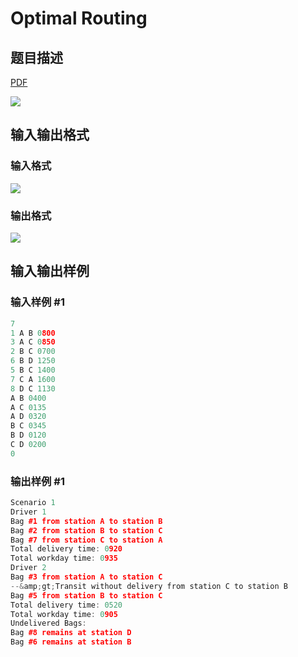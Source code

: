 # Optimal Routing

## 题目描述

[problemUrl]: https://uva.onlinejudge.org/index.php?option=com_onlinejudge&Itemid=8&category=7&page=show_problem&problem=451

[PDF](https://uva.onlinejudge.org/external/5/p510.pdf)

![](https://cdn.luogu.com.cn/upload/vjudge_pic/UVA510/ed31a0deb21cad0d075d84f2444e92d3de83986c.png)

## 输入输出格式

### 输入格式

![](https://cdn.luogu.com.cn/upload/vjudge_pic/UVA510/0f647158a715be150b261f3a9b9833386befac6b.png)

### 输出格式

![](https://cdn.luogu.com.cn/upload/vjudge_pic/UVA510/c5c927ac3f40d11da97479a6f3f6ac9a9c1a5214.png)

## 输入输出样例

### 输入样例 #1

```cpp
7
1 A B 0800
3 A C 0850
2 B C 0700
6 B D 1250
5 B C 1400
7 C A 1600
8 D C 1130
A B 0400
A C 0135
A D 0320
B C 0345
B D 0120
C D 0200
0
```


### 输出样例 #1

```cpp
Scenario 1
Driver 1
Bag #1 from station A to station B
Bag #2 from station B to station C
Bag #7 from station C to station A
Total delivery time: 0920
Total workday time: 0935
Driver 2
Bag #3 from station A to station C
--&amp;gt;Transit without delivery from station C to station B
Bag #5 from station B to station C
Total delivery time: 0520
Total workday time: 0905
Undelivered Bags:
Bag #8 remains at station D
Bag #6 remains at station B
```


